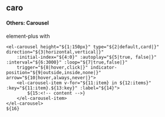 ## caro
#### Others: Carousel
element-plus <el-carousel> with <el-carousel-item>
```
<el-carousel height="${1:150px}" type="${2|default,card|}" direction="${3|horizontal,vertical|}"
	:initial-index="${4:0}" :autoplay="${5|true, false|}" :interval="${6:3000}" :loop="${7|true,false|}"
	trigger="${8|hover,click|}" indicator-position="${9|outside,inside,none|}" arrow="${10|hover,always,never|}">
	<el-carousel-item v-for="${11:item} in ${12:items}" :key="${11:item}.${13:key}" :label="${14}">
		${15:<!-- content -->}
	</el-carousel-item>
</el-carousel>
${16}
```